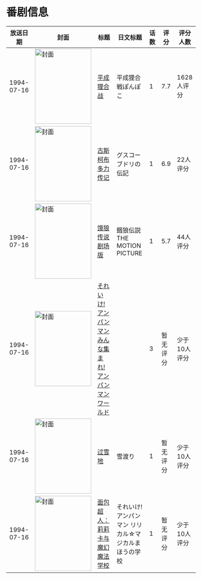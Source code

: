 # 番剧信息

|放送日期|封面|标题|日文标题|话数|评分|评分人数|
|---|---|---|---|---|---|---|
|1994-07-16|<img src="//lain.bgm.tv/pic/cover/c/f4/f6/407_9XXL4.jpg" alt="封面" style="width:150px;height:200px;object-fit:cover;">|[平成狸合战](https://bangumi.tv/subject/407)|平成狸合戦ぽんぽこ|1|7.7|1628人评分|
|1994-07-16|<img src="//lain.bgm.tv/pic/cover/c/66/ad/27578_e7uwO.jpg" alt="封面" style="width:150px;height:200px;object-fit:cover;">|[古斯柯布多力传记](https://bangumi.tv/subject/27578)|グスコーブドリの伝記|1|6.9|22人评分|
|1994-07-16|<img src="//lain.bgm.tv/pic/cover/c/e6/57/38426_RmAZd.jpg" alt="封面" style="width:150px;height:200px;object-fit:cover;">|[饿狼传说 剧场版](https://bangumi.tv/subject/38426)|餓狼伝説 THE MOTION PICTURE|1|5.7|44人评分|
|1994-07-16|<img src="//lain.bgm.tv/pic/cover/c/ef/9f/89704_N6XN6.jpg" alt="封面" style="width:150px;height:200px;object-fit:cover;">|[それいけ!アンパンマン みんな集まれ! アンパンマンワールド](https://bangumi.tv/subject/89704)||3|暂无评分|少于10人评分|
|1994-07-16|<img src="//lain.bgm.tv/pic/cover/c/3b/37/89705_a8jvg.jpg" alt="封面" style="width:150px;height:200px;object-fit:cover;">|[过雪地](https://bangumi.tv/subject/89705)|雪渡り|1|暂无评分|少于10人评分|
|1994-07-16|<img src="//lain.bgm.tv/pic/cover/c/2b/c3/419213_XgTu1.jpg" alt="封面" style="width:150px;height:200px;object-fit:cover;">|[面包超人：莉莉卡与魔幻魔法学校](https://bangumi.tv/subject/419213)|それいけ!アンパンマン リリカル☆マジカルまほうの学校|1|暂无评分|少于10人评分|
